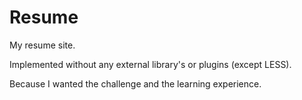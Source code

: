 # Resume

My resume site.  

Implemented without any external library's or plugins (except LESS).

Because I wanted the challenge and the learning experience.
